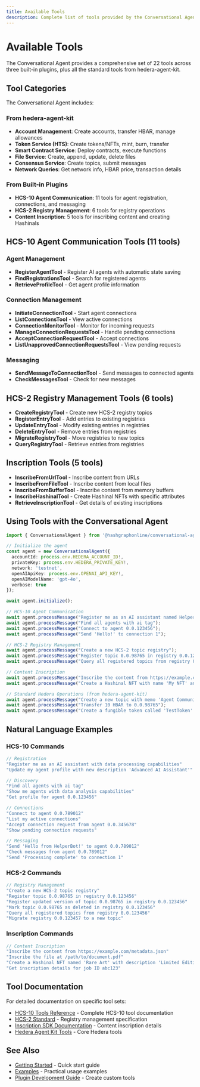 ```yaml
---
title: Available Tools
description: Complete list of tools provided by the Conversational Agent
---
```


# Available Tools

The Conversational Agent provides a comprehensive set of 22 tools across three built-in plugins, plus all the standard tools from hedera-agent-kit.

## Tool Categories

The Conversational Agent includes:

### From hedera-agent-kit
- **Account Management**: Create accounts, transfer HBAR, manage allowances
- **Token Service (HTS)**: Create tokens/NFTs, mint, burn, transfer
- **Smart Contract Service**: Deploy contracts, execute functions
- **File Service**: Create, append, update, delete files
- **Consensus Service**: Create topics, submit messages
- **Network Queries**: Get network info, HBAR price, transaction details

### From Built-in Plugins
- **HCS-10 Agent Communication**: 11 tools for agent registration, connections, and messaging
- **HCS-2 Registry Management**: 6 tools for registry operations
- **Content Inscription**: 5 tools for inscribing content and creating Hashinals

## HCS-10 Agent Communication Tools (11 tools)

### Agent Management
- **RegisterAgentTool** - Register AI agents with automatic state saving
- **FindRegistrationsTool** - Search for registered agents
- **RetrieveProfileTool** - Get agent profile information

### Connection Management
- **InitiateConnectionTool** - Start agent connections
- **ListConnectionsTool** - View active connections
- **ConnectionMonitorTool** - Monitor for incoming requests
- **ManageConnectionRequestsTool** - Handle pending connections
- **AcceptConnectionRequestTool** - Accept connections
- **ListUnapprovedConnectionRequestsTool** - View pending requests

### Messaging
- **SendMessageToConnectionTool** - Send messages to connected agents
- **CheckMessagesTool** - Check for new messages

## HCS-2 Registry Management Tools (6 tools)

- **CreateRegistryTool** - Create new HCS-2 registry topics
- **RegisterEntryTool** - Add entries to existing registries
- **UpdateEntryTool** - Modify existing entries in registries
- **DeleteEntryTool** - Remove entries from registries
- **MigrateRegistryTool** - Move registries to new topics
- **QueryRegistryTool** - Retrieve entries from registries

## Inscription Tools (5 tools)

- **InscribeFromUrlTool** - Inscribe content from URLs
- **InscribeFromFileTool** - Inscribe content from local files
- **InscribeFromBufferTool** - Inscribe content from memory buffers
- **InscribeHashinalTool** - Create Hashinal NFTs with specific attributes
- **RetrieveInscriptionTool** - Get details of existing inscriptions

## Using Tools with the Conversational Agent

```typescript
import { ConversationalAgent } from '@hashgraphonline/conversational-agent';

// Initialize the agent
const agent = new ConversationalAgent({
  accountId: process.env.HEDERA_ACCOUNT_ID!,
  privateKey: process.env.HEDERA_PRIVATE_KEY!,
  network: 'testnet',
  openAIApiKey: process.env.OPENAI_API_KEY!,
  openAIModelName: 'gpt-4o',
  verbose: true
});

await agent.initialize();

// HCS-10 Agent Communication
await agent.processMessage("Register me as an AI assistant named HelperBot");
await agent.processMessage("Find all agents with ai tag");
await agent.processMessage("Connect to agent 0.0.123456");
await agent.processMessage("Send 'Hello!' to connection 1");

// HCS-2 Registry Management
await agent.processMessage("Create a new HCS-2 topic registry");
await agent.processMessage("Register topic 0.0.98765 in registry 0.0.123456");
await agent.processMessage("Query all registered topics from registry 0.0.123456");

// Content Inscription
await agent.processMessage("Inscribe the content from https://example.com/data.json");
await agent.processMessage("Create a Hashinal NFT with name 'My NFT' and description 'Test NFT'");

// Standard Hedera Operations (from hedera-agent-kit)
await agent.processMessage("Create a new topic with memo 'Agent Communication'");
await agent.processMessage("Transfer 10 HBAR to 0.0.98765");
await agent.processMessage("Create a fungible token called 'TestToken' with symbol 'TST'");
```

## Natural Language Examples

### HCS-10 Commands
```typescript
// Registration
"Register me as an AI assistant with data processing capabilities"
"Update my agent profile with new description 'Advanced AI Assistant'"

// Discovery
"Find all agents with ai tag"
"Show me agents with data analysis capabilities"
"Get profile for agent 0.0.123456"

// Connections
"Connect to agent 0.0.789012"
"List my active connections"
"Accept connection request from agent 0.0.345678"
"Show pending connection requests"

// Messaging
"Send 'Hello from HelperBot!' to agent 0.0.789012"
"Check messages from agent 0.0.789012"
"Send 'Processing complete' to connection 1"
```

### HCS-2 Commands
```typescript
// Registry Management
"Create a new HCS-2 topic registry"
"Register topic 0.0.98765 in registry 0.0.123456"
"Register updated version of topic 0.0.98765 in registry 0.0.123456"
"Mark topic 0.0.98765 as deleted in registry 0.0.123456"
"Query all registered topics from registry 0.0.123456"
"Migrate registry 0.0.123457 to a new topic"
```

### Inscription Commands
```typescript
// Content Inscription
"Inscribe the content from https://example.com/metadata.json"
"Inscribe the file at /path/to/document.pdf"
"Create a Hashinal NFT named 'Rare Art' with description 'Limited Edition'"
"Get inscription details for job ID abc123"
```

## Tool Documentation

For detailed documentation on specific tool sets:

- [HCS-10 Tools Reference](/docs/libraries/standards-agent-kit/langchain-tools) - Complete HCS-10 tool documentation
- [HCS-2 Standard](/docs/standards/hcs-2) - Registry management specification
- [Inscription SDK Documentation](https://github.com/hashgraph-online/inscription-sdk) - Content inscription details
- [Hedera Agent Kit Tools](https://www.npmjs.com/package/hedera-agent-kit/v/2.0.3) - Core Hedera tools

## See Also

- [Getting Started](./getting-started) - Quick start guide
- [Examples](./examples) - Practical usage examples
- [Plugin Development Guide](./plugin-development) - Create custom tools